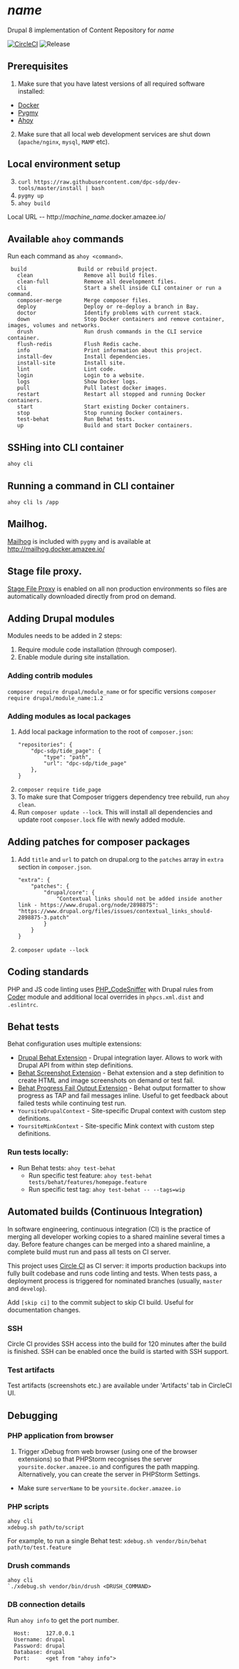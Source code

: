 # _name_
Drupal 8 implementation of Content Repository for _name_

[![CircleCI](https://circleci.com/gh/_org_machine_name_/_machine_name_.svg?style=shield)](https://circleci.com/gh/_org_machine_name_/_machine_name_)
![Release](https://img.shields.io/github/release/_org_machine_name_/_machine_name_.svg)

## Prerequisites
1. Make sure that you have latest versions of all required software installed:   
  - [Docker](https://www.docker.com/) 
  - [Pygmy](https://docs.amazee.io/local_docker_development/pygmy.html)
  - [Ahoy](https://github.com/ahoy-cli/ahoy) 
2. Make sure that all local web development services are shut down (`apache/nginx`, `mysql`, `MAMP` etc).

## Local environment setup
3. `curl https://raw.githubusercontent.com/dpc-sdp/dev-tools/master/install | bash`
4. `pygmy up`
5. `ahoy build` 

Local URL -- http://_machine_name_.docker.amazee.io/

## Available `ahoy` commands
Run each command as `ahoy <command>`.
```
 build                Build or rebuild project.
   clean                Remove all build files.
   clean-full           Remove all development files.
   cli                  Start a shell inside CLI container or run a command.
   composer-merge       Merge composer files.
   deploy               Deploy or re-deploy a branch in Bay.
   doctor               Identify problems with current stack.
   down                 Stop Docker containers and remove container, images, volumes and networks.
   drush                Run drush commands in the CLI service container.
   flush-redis          Flush Redis cache.
   info                 Print information about this project.
   install-dev          Install dependencies.
   install-site         Install site.
   lint                 Lint code.
   login                Login to a website.
   logs                 Show Docker logs.
   pull                 Pull latest docker images.
   restart              Restart all stopped and running Docker containers.
   start                Start existing Docker containers.
   stop                 Stop running Docker containers.
   test-behat           Run Behat tests.
   up                   Build and start Docker containers.   
```

## SSHing into CLI container 
`ahoy cli`

## Running a command in CLI container 
`ahoy cli ls /app`

## Mailhog.
[Mailhog](https://github.com/mailhog/MailHog) is included with `pygmy` and is available at
http://mailhog.docker.amazee.io/ 

## Stage file proxy.

[Stage File Proxy](https://www.drupal.org/project/stage_file_proxy) is enabled
on all non production environments so files are automatically downloaded
directly from prod on demand.

## Adding Drupal modules
Modules needs to be added in 2 steps:
1. Require module code installation (through composer).
2. Enable module during site installation.

### Adding contrib modules
`composer require drupal/module_name`
or for specific versions
`composer require drupal/module_name:1.2`

### Adding modules as local packages
1. Add local package information to the root of `composer.json`:
    ```
    "repositories": {
        "dpc-sdp/tide_page": {
            "type": "path",
            "url": "dpc-sdp/tide_page"
        },
    }
    ```
2. `composer require tide_page` 
3. To make sure that Composer triggers dependency tree rebuild, run `ahoy clean`.
4. Run `composer update --lock`. This will install all dependencies and 
   update root `composer.lock` file with newly added module. 

## Adding patches for composer packages
1. Add `title` and `url` to patch on drupal.org to the `patches` array in
   `extra` section in `composer.json`.
    ```
    "extra": {
        "patches": {
            "drupal/core": {
                "Contextual links should not be added inside another link - https://www.drupal.org/node/2898875": "https://www.drupal.org/files/issues/contextual_links_should-2898875-3.patch"
            }
        }    
    }
    ```

2. `composer update --lock`

## Coding standards
PHP and JS code linting uses
[PHP_CodeSniffer](https://github.com/squizlabs/PHP_CodeSniffer) with Drupal
rules from [Coder](https://www.drupal.org/project/coder) module and additional
local overrides in `phpcs.xml.dist` and `.eslintrc`.   

## Behat tests
Behat configuration uses multiple extensions: 
- [Drupal Behat Extension](https://github.com/jhedstrom/drupalextension) -
  Drupal integration layer. Allows to work with Drupal API from within step
  definitions.
- [Behat Screenshot Extension](https://github.com/integratedexperts/behat-screenshot) - Behat
  extension and a step definition to create HTML and image screenshots on demand
  or test fail.
- [Behat Progress Fail Output Extension](https://github.com/integratedexperts/behat-format-progress-fail) -
  Behat output formatter to show progress as TAP and fail messages inline. Useful
  to get feedback about failed tests while continuing test run.
- `YoursiteDrupalContext` - Site-specific Drupal context with custom step definitions.
- `YoursiteMinkContext` - Site-specific Mink context with custom step definitions.

### Run tests locally:
- Run Behat tests: `ahoy test-behat`
    - Run specific test feature: `ahoy test-behat tests/behat/features/homepage.feature`
    - Run specific test tag: `ahoy test-behat -- --tags=wip`

## Automated builds (Continuous Integration)
In software engineering, continuous integration (CI) is the practice of merging
all developer working copies to a shared mainline several times a day. Before
feature changes can be merged into a shared mainline, a complete build must run
and pass all tests on CI server.

This project uses [Circle CI](https://circleci.com/) as CI server: it imports
production backups into fully built codebase and runs code linting and tests.
When tests pass, a deployment process is triggered for nominated branches
(usually, `master` and `develop`).

Add `[skip ci]` to the commit subject to skip CI build. Useful for documentation
changes.

### SSH
Circle CI provides SSH access into the build for 120 minutes after the build is
finished. SSH can be enabled once the build is started with SSH support.

### Test artifacts
Test artifacts (screenshots etc.) are available under 'Artifacts' tab in
CircleCI UI.

## Debugging

### PHP application from browser 
1. Trigger xDebug from web browser (using one of the browser extensions) so that
PHPStorm recognises the server `yoursite.docker.amazee.io` and
configures the path mapping. Alternatively, you can create the server in
PHPStorm Settings.
  * Make sure `serverName` to be `yoursite.docker.amazee.io`
   
### PHP scripts
```
ahoy cli
xdebug.sh path/to/script
```

For example, to run a single Behat test: `xdebug.sh vendor/bin/behat path/to/test.feature`

### Drush commands
```
ahoy cli
`./xdebug.sh vendor/bin/drush <DRUSH_COMMAND>
```

### DB connection details
Run `ahoy info` to get the port number.

```
  Host:     127.0.0.1
  Username: drupal
  Password: drupal
  Database: drupal
  Port:     <get from "ahoy info">
```  
